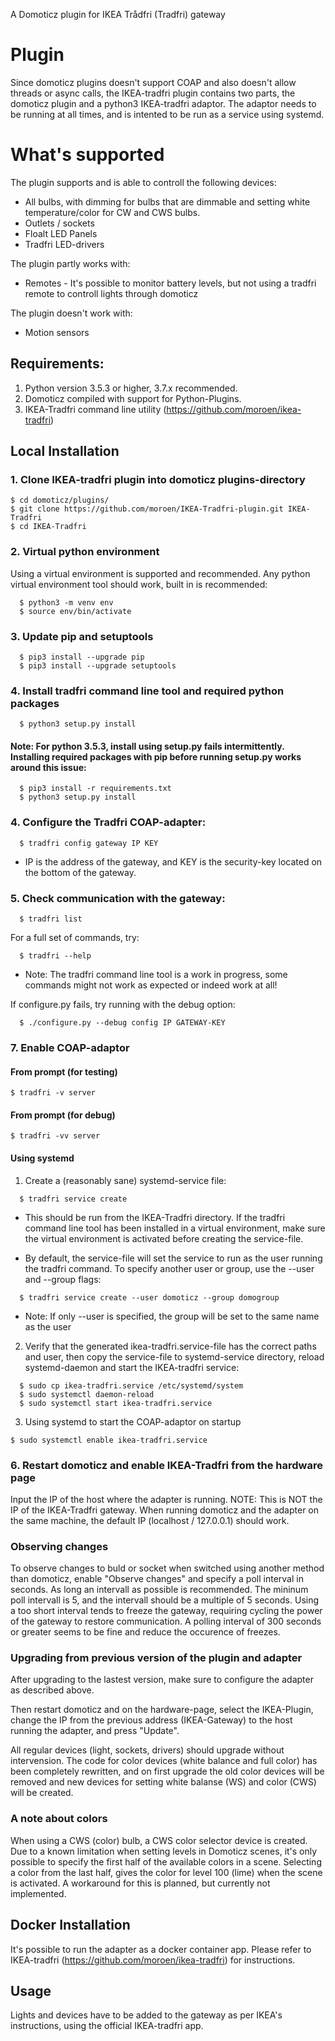 A Domoticz plugin for IKEA Trådfri (Tradfri) gateway

# Plugin

Since domoticz plugins doesn't support COAP and also doesn't allow threads or async calls, the IKEA-tradfri plugin contains two parts, the domoticz plugin and a python3 IKEA-tradfri adaptor. The adaptor needs to be running at all times, and is intented to be run as a service using systemd.

# What's supported
The plugin supports and is able to controll the following devices:
- All bulbs, with dimming for bulbs that are dimmable and setting white temperature/color for CW and CWS bulbs.
- Outlets / sockets
- Floalt LED Panels
- Tradfri LED-drivers

The plugin partly works with:
- Remotes - It's possible to monitor battery levels, but not using a tradfri remote to controll lights through domoticz

The plugin doesn't work with:
- Motion sensors


## Requirements:
1. Python version 3.5.3 or higher, 3.7.x recommended. 
2. Domoticz compiled with support for Python-Plugins. 
3. IKEA-Tradfri command line utility (https://github.com/moroen/ikea-tradfri)


## Local Installation
### 1. Clone IKEA-tradfri plugin into domoticz plugins-directory
```
$ cd domoticz/plugins/
$ git clone https://github.com/moroen/IKEA-Tradfri-plugin.git IKEA-Tradfri
$ cd IKEA-Tradfri
```

### 2. Virtual python environment
Using a virtual environment is supported and recommended. Any python virtual environment tool should work, built in is recommended:
```shell
  $ python3 -m venv env
  $ source env/bin/activate
```

### 3. Update pip and setuptools
```shell
  $ pip3 install --upgrade pip
  $ pip3 install --upgrade setuptools
```

### 4. Install tradfri command line tool and required python packages
```shell
  $ python3 setup.py install
```
#### Note: For python 3.5.3, install using setup.py fails intermittently. Installing required packages with pip before running setup.py works around this issue:
```shell
  $ pip3 install -r requirements.txt
  $ python3 setup.py install
```

### 4. Configure the Tradfri COAP-adapter: 
```shell
  $ tradfri config gateway IP KEY
```
  * IP is the address of the gateway, and KEY is the security-key located on the bottom of the gateway.

### 5. Check communication with the gateway:
```shell
  $ tradfri list
```
For a full set of commands, try:
```shell
  $ tradfri --help
```
  * Note: The tradfri command line tool is a work in progress, some commands might not work as expected or indeed work at all!

If configure.py fails, try running with the debug option:
```shell
  $ ./configure.py --debug config IP GATEWAY-KEY
```

### 7. Enable COAP-adaptor

#### From prompt (for testing)
```shell
$ tradfri -v server
```

#### From prompt (for debug)
```shell
$ tradfri -vv server
```

#### Using systemd
1. Create a (reasonably sane) systemd-service file:
```shell
  $ tradfri service create
```
   - This should be run from the IKEA-Tradfri directory. If the tradfri command line tool has been installed in a virtual environment, make sure the virtual environment is activated before creating the service-file. 
   
   - By default, the service-file will set the service to run as the user running the tradfri command. To specify another user or group, use the --user and --group flags:

```shell
  $ tradfri service create --user domoticz --group domogroup
```
   * Note: If only --user is specified, the group will be set to the same name as the user

2. Verify that the generated ikea-tradfri.service-file has the correct paths and user, then copy the service-file to systemd-service directory, reload systemd-daemon and start the IKEA-tradfri service:
```shell
  $ sudo cp ikea-tradfri.service /etc/systemd/system
  $ sudo systemctl daemon-reload
  $ sudo systemctl start ikea-tradfri.service
```

3. Using systemd to start the COAP-adaptor on startup
```shell
$ sudo systemctl enable ikea-tradfri.service
```

### 6. Restart domoticz and enable IKEA-Tradfri from the hardware page
Input the IP of the host where the adapter is running.
NOTE: This is NOT the IP of the IKEA-Tradfri gateway. When running domoticz and the adapter on the same machine, the default IP (localhost / 127.0.0.1) should work. 

### Observing changes
To observe changes to buld or socket when switched using another method than domoticz, enable "Observe changes" and specify a poll interval in seconds. As long an intervall as possible is recommended. The mininum poll intervall is 5, and the intervall should be a multiple of 5 seconds. Using a too short interval tends to freeze the gateway, requiring cycling the power of the gateway to restore communication. A polling interval of 300 seconds or greater seems to be fine and reduce the occurence of freezes. 

### Upgrading from previous version of the plugin and adapter
After upgrading to the lastest version, make sure to configure the adapter as described above.

Then restart domoticz and on the hardware-page, select the IKEA-Plugin, change the IP from the previous address (IKEA-Gateway) to the host running the adapter, and press "Update".

All regular devices (light, sockets, drivers) should upgrade without intervension. The code for color devices (white balance and full color) has been completely rewritten, and on first upgrade the old color devices will be removed and new devices for setting white balanse (WS) and color (CWS) will be created. 

### A note about colors
When using a CWS (color) bulb, a CWS color selector device is created. Due to a known limitation when setting levels in Domoticz scenes, it's only possible to specify the first half of the available colors in a scene. Selecting a color from the last half, gives the color for level 100 (lime) when the scene is activated. A workaround for this is planned, but currently not implemented. 

## Docker Installation

It's possible to run the adapter as a docker container app. Please refer to IKEA-tradfri (https://github.com/moroen/ikea-tradfri) for instructions. 

## Usage
Lights and devices have to be added to the gateway as per IKEA's instructions, using the official IKEA-tradfri app. 

